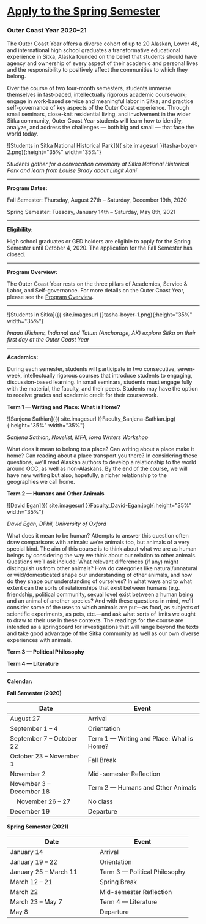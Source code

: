# [Apply to the Spring Semester](https://fs29.formsite.com/Gd7elL/1rgug3ug6t/index.html)

### Outer Coast Year 2020–21

The Outer Coast Year offers a diverse cohort of up to 20 Alaskan, Lower 48, and international high school graduates a transformative educational experience in Sitka, Alaska founded on the belief that students should have agency and ownership of every aspect of their academic and personal lives and the responsibility to positively affect the communities to which they belong.

Over the course of two four-month semesters, students immerse themselves in fast-paced, intellectually rigorous academic coursework; engage in work-based service and meaningful labor in Sitka; and practice self-governance of key aspects of the Outer Coast experience. Through small seminars, close-knit residential living, and involvement in the wider Sitka community, Outer Coast Year students will learn how to identify, analyze, and address the challenges — both big and small — that face the world today.

<!-- This inserts the photo of students -->
![Students in Sitka National Historical Park]({{ site.imagesurl }}tasha-boyer-2.png){:height="35%" width="35%"}

_Students gather for a convocation ceremony at Sitka National Historical Park and learn from Louise Brady about Lingít Aaní_

***

<strong>Program Dates:</strong>

Fall Semester: Thursday, August 27th – Saturday, December 19th, 2020

Spring Semester: Tuesday, January 14th – Saturday, May 8th, 2021

***

<strong>Eligibility:</strong>

High school graduates or GED holders are eligible to apply for the Spring Semester until October 4, 2020. The application for the Fall Semester has closed.

***

<strong>Program Overview:</strong>

The Outer Coast Year rests on the three pillars of Academics, Service & Labor, and Self-governance. For more details on the Outer Coast Year, please see the <a class="blue-text text-lighten-1" href="https://docs.google.com/document/d/1XniH45s2ML6hB-8IsiKOtQ00FPKloqC_js4NkeU41ZY/edit" target="_blank">Program Overview</a>.

***

<!-- This inserts the photo of students -->
![Students in Sitka]({{ site.imagesurl }}tasha-boyer-1.png){:height="35%" width="35%"}

_Imaan (Fishers, Indiana) and Tatum (Anchorage, AK) explore Sitka on their first day at the Outer Coast Year_

***

<strong>Academics:</strong>

During each semester, students will participate in two consecutive, seven-week, intellectually rigorous courses that introduce students to engaging, discussion-based learning. In small seminars, students must engage fully with the material, the faculty, and their peers. Students may have the option to receive grades and academic credit for their coursework.

<strong>Term 1 — Writing and Place: What is Home?</strong>

<!-- This inserts Sanjena’s headshot -->
![Sanjena Sathian]({{ site.imagesurl }}Faculty_Sanjena-Sathian.jpg){:height="35%" width="35%"}

_Sanjena Sathian, Novelist, MFA, Iowa Writers Workshop_

What does it mean to belong to a place? Can writing about a place make it home? Can reading about a place transport you there? In considering these questions, we'll read Alaskan authors to develop a relationship to the world around OCC, as well as non-Alaskans. By the end of the course, we will have new writing but also, hopefully, a richer relationship to the geographies we call home.

<strong>Term 2 — Humans and Other Animals</strong>

<!-- This inserts the David’s headshot -->
![David Egan]({{ site.imagesurl }}Faculty_David-Egan.jpg){:height="35%" width="35%"}

_David Egan, DPhil, University of Oxford_

What does it mean to be human? Attempts to answer this question often draw comparisons with animals: we’re animals too, but animals of a very special kind. The aim of this course is to think about what we are as human beings by considering the way we think about our relation to other animals. Questions we’ll ask include: What relevant differences (if any) might distinguish us from other animals? How do categories like natural/unnatural or wild/domesticated shape our understanding of other animals, and how do they shape our understanding of ourselves? In what ways and to what extent can the sorts of relationships that exist between humans (e.g. friendship, political community, sexual love) exist between a human being and an animal of another species? And with these questions in mind, we’ll consider some of the uses to which animals are put—as food, as subjects of scientific experiments, as pets, etc.—and ask what sorts of limits we ought to draw to their use in these contexts. The readings for the course are intended as a springboard for investigations that will range beyond the texts and take good advantage of the Sitka community as well as our own diverse experiences with animals.

<strong>Term 3 — Political Philosophy</strong>

<strong>Term 4 — Literature</strong> 

***

<strong>Calendar:</strong>

<strong>Fall Semester (2020)</strong>

| Date          | Event     |
| ------------- | ------------- |
| August 27 | Arrival  |
| September 1 – 4   | Orientation |
| September 7 – October 22  | Term 1 — Writing and Place: What is Home? |
| October 23 – November 1 | Fall Break |
| November 2  | Mid-semester Reflection  |
| November 3 – December 18  | Term 2 — Humans and Other Animals |
| &nbsp; &nbsp; November 26 – 27  | No class  |
| December 19  | Departure |

<strong>Spring Semester (2021)</strong>

| Date          | Event     |
| ------------- | ------------- |
| January 14 | Arrival  |
| January 19 – 22 | Orientation |
| January 25 – March 11 &nbsp; &nbsp; &nbsp; &nbsp; &nbsp; | Term 3 — Political Philosophy |
| March 12 – 21 | Spring Break |
| March 22 | Mid-semester Reflection  |
| March 23 – May 7 | Term 4 — Literature |
| May 8 | Departure |


